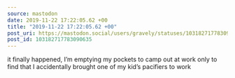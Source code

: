 ```yaml
---
source: mastodon
date: 2019-11-22 17:22:05.62 +00
title: "2019-11-22 17:22:05.62 +00"
post_uri: https://mastodon.social/users/gravely/statuses/103182717783090635
post_id: 103182717783090635
---
```

it finally happened, I’m emptying my pockets to camp out at work only to find that I accidentally brought one of my kid’s pacifiers to work


